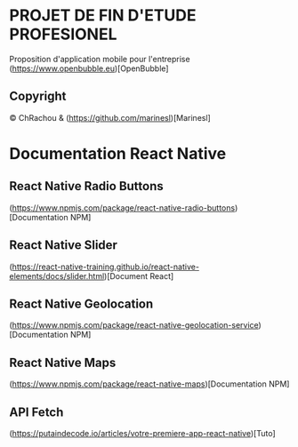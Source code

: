 # PROJET DE FIN D'ETUDE PROFESIONEL
Proposition d'application mobile pour l'entreprise (https://www.openbubble.eu)[OpenBubble] 

## Copyright
© ChRachou & (https://github.com/marinesl)[Marinesl]


# Documentation React Native

## React Native Radio Buttons
(https://www.npmjs.com/package/react-native-radio-buttons)[Documentation NPM]

## React Native Slider
(https://react-native-training.github.io/react-native-elements/docs/slider.html)[Document React]

## React Native Geolocation
(https://www.npmjs.com/package/react-native-geolocation-service)[Documentation NPM]

## React Native Maps
(https://www.npmjs.com/package/react-native-maps)[Documentation NPM]

## API Fetch
(https://putaindecode.io/articles/votre-premiere-app-react-native)[Tuto]
